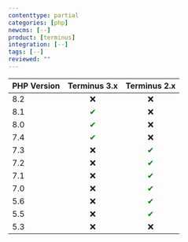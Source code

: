 ```yaml
---
contenttype: partial
categories: [php]
newcms: [--]
product: [terminus]
integration: [--]
tags: [--]
reviewed: ""
---
```


| PHP Version | Terminus 3.x | Terminus 2.x |
| ----------- | :-----------: | :-----------: |
| 8.2 | ❌          | ❌          |
| 8.1 | <span style="color:green">✔</span>         | ❌          |
| 8.0 | <span style="color:green">✔</span>        | ❌          |
| 7.4 | <span style="color:green">✔</span>         | ❌          |
| 7.3 | ❌          | <span style="color:green">✔</span>         |
| 7.2 | ❌          | <span style="color:green">✔</span>        |
| 7.1 | ❌          | <span style="color:green">✔</span>         |
| 7.0 | ❌          | <span style="color:green">✔</span>         |
| 5.6 | ❌          | <span style="color:green">✔</span>        |
| 5.5 | ❌          | <span style="color:green">✔</span>        |
| 5.3 | ❌          | ❌          |
